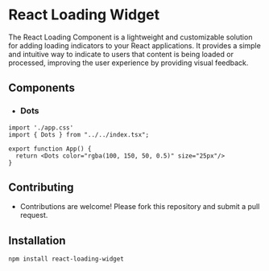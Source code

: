 # React Loading Widget

The React Loading Component is a lightweight and customizable solution for adding loading indicators to your React applications. It provides a simple and intuitive way to indicate to users that content is being loaded or processed, improving the user experience by providing visual feedback.

## Components

- ### Dots

```
import './app.css'
import { Dots } from "../../index.tsx";

export function App() {
  return <Dots color="rgba(100, 150, 50, 0.5)" size="25px"/>
}
```

## Contributing

- Contributions are welcome! Please fork this repository and submit a pull request.

## Installation

```bash
npm install react-loading-widget
